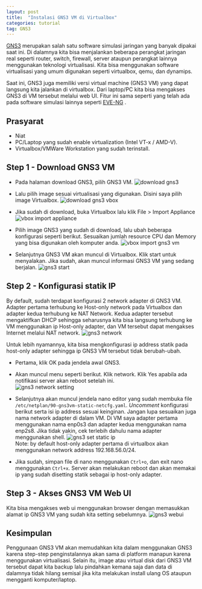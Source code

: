 ```yaml
---
layout: post
title:  "Instalasi GNS3 VM di Virtualbox"
categories: tutorial
tag: GNS3
---
```


[GNS3](https://www.gns3.com/) merupakan salah satu software simulasi jaringan yang banyak dipakai saat ini. Di dalamnya kita bisa menjalankan beberapa perangkat jaringan real seperti router, switch, firewall, server ataupun perangkat lainnya menggunakan teknologi virtualisasi. Kita bisa menggunakan software virtualisasi yang umum digunakan seperti virtualbox, qemu, dan dynamips.

Saat ini, GNS3 juga memiliki versi virtual machine (GNS3 VM) yang dapat langsung kita jalankan di virtualbox. Dari laptop/PC kita bisa mengakses GNS3 di VM tersebut melalui web UI. Fitur ini sama seperti yang telah ada pada software simulasi lainnya seperti [EVE-NG](https://www.eve-ng.net/) .

## Prasyarat
- Niat
- PC/Laptop yang sudah enable virtualization (Intel VT-x / AMD-V).
- Virtualbox/VMWare Workstation yang sudah terinstall.

## Step 1 - Download GNS3 VM
- Pada halaman download GNS3, pilih GNS3 VM.
![download gns3](https://res.cloudinary.com/peladen/image/upload/v1612739828/peladen/2021/05/download_gns3vm_01.png "download gns3")

- Lalu pilih image sesuai virtualisasi yang digunakan. Disini saya pilih image Virtualbox.
![download gns3 vbox](https://res.cloudinary.com/peladen/image/upload/v1612739828/peladen/2021/05/download_gns3vm_02.png "download gns3 vbox")

- Jika sudah di download, buka Virtualbox lalu klik File > Import Appliance
![vbox import appliance](https://res.cloudinary.com/peladen/image/upload/v1612739828/peladen/2021/05/vbox_import.png "vbox import appliance")

- Pilih image GNS3 yang sudah di download, lalu ubah beberapa konfigurasi seperti berikut. Sesuaikan jumlah resource CPU dan Memory yang bisa digunakan oleh komputer anda.
![vbox import gns3 vm](https://res.cloudinary.com/peladen/image/upload/v1612739828/peladen/2021/05/vbox_import2.png "vbox import gns3 vm")

- Selanjutnya GNS3 VM akan muncul di Virtualbox. Klik start untuk menyalakan. Jika sudah, akan muncul informasi GNS3 VM yang sedang berjalan.
![gns3 start](https://res.cloudinary.com/peladen/image/upload/v1612739828/peladen/2021/05/gns3vm_start.png "gns3 start")

## Step 2 - Konfigurasi statik IP
By default, sudah terdapat konfigurasi 2 network adapter di GNS3 VM. Adapter pertama terhubung ke Host-only network pada Virtualbox dan adapter kedua terhubung ke NAT Network. Kedua adapter tersebut mengaktifkan DHCP sehingga seharusnya kita bisa langsung terhubung ke VM menggunakan ip Host-only adapter, dan VM tersebut dapat mengakses Internet melalui NAT network.
![gns3 network](https://res.cloudinary.com/peladen/image/upload/v1612739828/peladen/2021/05/gns3vm_net.png "gns3 network")

Untuk lebih nyamannya, kita bisa mengkonfigurasi ip address statik pada host-only adapter sehingga ip GNS3 VM tersebut tidak berubah-ubah.

- Pertama, klik OK pada jendela awal GNS3.
- Akan muncul menu seperti berikut. Klik network. Klik Yes apabila ada notifikasi server akan reboot setelah ini.<br>
![gns3 network setting](https://res.cloudinary.com/peladen/image/upload/v1612739828/peladen/2021/05/gns3vm_netsetting.png "gns3 network setting")

- Selanjutnya akan muncul jendela nano editor yang sudah membuka file `/etc/netplan/90-gns3vm-static-netcfg.yaml`. *Uncomment* konfigurasi berikut serta isi ip address sesuai keinginan. Jangan lupa sesuaikan juga nama network adapter di dalam VM. Di VM saya adapter pertama menggunakan nama enp0s3 dan adapter kedua menggunakan nama enp2s8. Jika tidak yakin, cek terlebih dahulu nama adapter menggunakan shell.
![gns3 set static ip](https://res.cloudinary.com/peladen/image/upload/v1612739828/peladen/2021/05/gns3vm_static_ip.png "gns3 set static ip")<br>
Note: by default host-only adapter pertama di virtualbox akan menggunakan network address 192.168.56.0/24.

- Jika sudah, simpan file di nano menggunakan `Ctrl+o`, dan exit nano menggunakan `Ctrl+x`. Server akan melakukan reboot dan akan memakai ip yang sudah disetting statik sebagai ip host-only adapter.

## Step 3 - Akses GNS3 VM Web UI
Kita bisa mengakses web ui menggunakan browser dengan memasukkan alamat ip GNS3 VM yang sudah kita setting sebelumnya.
![gns3 webui](https://res.cloudinary.com/peladen/image/upload/v1612739828/peladen/2021/05/gns3_webui.png "gns3 set webui")

## Kesimpulan
Penggunaan GNS3 VM akan memudahkan kita dalam menggunakan GNS3 karena step-step penginstalannya akan sama di platform manapun karena menggunakan virtualisasi. Selain itu, image atau virtual disk dari GNS3 VM tersebut dapat kita backup lalu pindahkan kemana saja dan data di dalamnya tidak hilang semisal jika kita melakukan install ulang OS ataupun mengganti komputer/laptop.